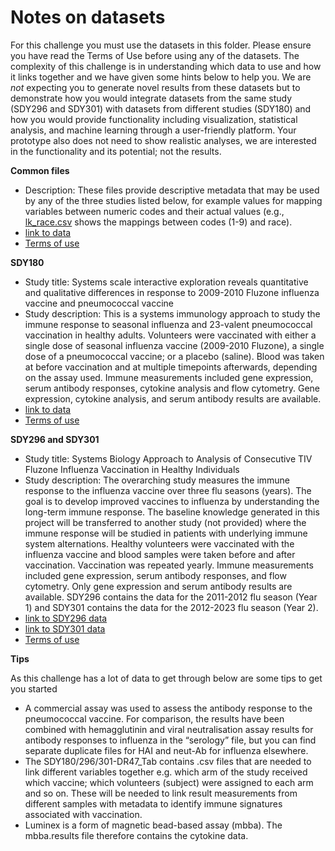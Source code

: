 # Notes on datasets

For this challenge you must use the datasets in this folder.
Please ensure you have read the Terms of Use before using any of the datasets.
The complexity of this challenge is in understanding which data to use and how it links together and we have given some hints below to help you.
We are *not* expecting you to generate novel results from these datasets but to demonstrate how you would integrate datasets from the same study (SDY296 and SDY301) with datasets from different studies (SDY180) and how you would provide functionality including visualization, statistical analysis, and machine learning through a user-friendly platform.
Your prototype also does not need to show realistic analyses, we are interested in the functionality and its potential; not the results.

**Common files**

* Description: These files provide descriptive metadata that may be used by any of the three studies listed below, for example values for mapping variables between numeric codes and their actual values (e.g., [lk_race.csv](https://github.com/WellcomeIdeathon2023/infectious_disease_challenges/blob/main/correlates/datasets/Common%20files/lk_race.csv) shows the mappings between codes (1-9) and race).
* [link to data](https://www.immport.org/browser/?path=SDY180)
* [Terms of use](https://docs.immport.org/home/agreement/)

**SDY180**

* Study title: Systems scale interactive exploration reveals quantitative and qualitative differences in response to 2009-2010 Fluzone influenza vaccine and pneumococcal vaccine
* Study description: This is a systems immunology approach to study the immune response to seasonal influenza and 23-valent pneumococcal vaccination in healthy adults. Volunteers were vaccinated with either a single dose of seasonal influenza vaccine (2009-2010 Fluzone), a single dose of a pneumococcal vaccine; or a placebo (saline). Blood was taken at before vaccination and at multiple timepoints afterwards, depending on the assay used. Immune measurements included gene expression, serum antibody responses, cytokine analysis and flow cytometry. Gene expression, cytokine analysis, and serum antibody results are available.
* [link to data](https://www.immport.org/browser/?path=SDY180)
* [Terms of use](https://docs.immport.org/home/agreement/)

**SDY296 and SDY301**

* Study title: Systems Biology Approach to Analysis of Consecutive TIV Fluzone Influenza Vaccination in Healthy Individuals
* Study description: The overarching study measures the immune response to the influenza vaccine over three flu seasons (years). The goal is to develop improved vaccines to influenza by understanding the long-term immune response. The baseline knowledge generated in this project will be transferred to another study (not provided) where the immune response will be studied in patients with underlying immune system alternations. Healthy volunteers were vaccinated with the influenza vaccine and blood samples were taken before and after vaccination. Vaccination was repeated yearly. Immune measurements included gene expression, serum antibody responses, and flow cytometry. Only gene expression and serum antibody results are available. SDY296 contains the data for the 2011-2012 flu season (Year 1) and SDY301 contains the data for the 2012-2023 flu season (Year 2).
* [link to SDY296 data](https://www.immport.org/browser/?path=SDY296)
* [link to SDY301 data](https://www.immport.org/browser/?path=SDY301)
* [Terms of use](https://docs.immport.org/home/agreement/)

**Tips**

As this challenge has a lot of data to get through below are some tips to get you started

* A commercial assay was used to assess the antibody response to the pneumococcal vaccine. For comparison, the results have been combined with hemagglutinin and viral neutralisation assay results for antibody responses to influenza in the “serology” file, but you can find separate duplicate files for HAI and neut-Ab for influenza elsewhere.
* The SDY180/296/301-DR47_Tab contains .csv files that are needed to link different variables together e.g. which arm of the study received which vaccine; which volunteers (subject) were assigned to each arm and so on. These will be needed to link result measurements from different samples with metadata to identify immune signatures associated with vaccination.
* Luminex is a form of magnetic bead-based assay (mbba). The mbba.results file therefore contains the cytokine data.
